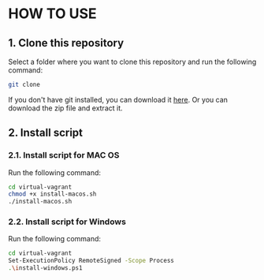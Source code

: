# HOW TO USE
## 1. Clone this repository
Select a folder where you want to clone this repository and run the following command:
```bash
git clone
```
If you don't have git installed, you can download it [here](https://git-scm.com/downloads).
Or you can download the zip file and extract it.

## 2. Install script
### 2.1. Install script for MAC OS
Run the following command:
```bash
cd virtual-vagrant
chmod +x install-macos.sh
./install-macos.sh
```
### 2.2. Install script for Windows
Run the following command:
```bash
cd virtual-vagrant
Set-ExecutionPolicy RemoteSigned -Scope Process
.\install-windows.ps1
```